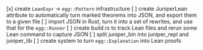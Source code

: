 [x] create `LeanExpr` -> `egg::Pattern` infrastructure
[ ] create JuniperLean attribute to automatically turn marked theorems into JSON, and export them to a given file
[ ] import JSON in Rust, turn it into a set of rewrites, and use that for the `egg::Runner`
[ ] create build.rs to track Lean files and rerun some Lean command to capture JSON
[ ] split juniper_bin into juniper_repl and juniper_lib
[ ] create system to turn `egg::Explanation` into Lean proofs
